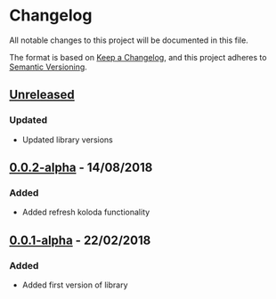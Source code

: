 # Changelog
All notable changes to this project will be documented in this file.

The format is based on [Keep a Changelog](https://keepachangelog.com/en/1.0.0/),
and this project adheres to [Semantic Versioning](https://semver.org/spec/v2.0.0.html).

## [Unreleased]
### Updated
- Updated library versions

## [0.0.2-alpha] - 14/08/2018
### Added
- Added refresh koloda functionality

## [0.0.1-alpha] - 22/02/2018
### Added
- Added first version of library

[Unreleased]: https://github.com/Yalantis/Koloda-Android/releases/tag/v0.0.2-alpha
[0.0.2-alpha]: https://github.com/Yalantis/Koloda-Android/releases/tag/v0.0.2-alpha
[0.0.1-alpha]: https://github.com/Yalantis/Koloda-Android/releases/tag/v0.0.1-alpha
